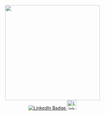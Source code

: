 <div align="center">
<img src=".gifs/666_2.gif" width="300" height="300"> <br>
<div id="badges">
  <a href="www.linkedin.com/in/dyachuk-roman">
  <img src="https://img.shields.io/badge/LinkedIn-blue?style=for-the-badge&logo=linkedin&logoColor=white" alt="LinkedIn Badge"/>
  </a>
  <a href="www.linkedin.com/in/dyachuk-roman">
  <img src=".gifs/1.gif" width="30" height="30" alt="LinkedIn Badge"/>
  </a>
</div>
</div>


<!--
<div id="all_gif">
<div align="left">
<img src=".gifs//222.gif" width="100" height="100">
<img src=".gifs//10_1.gif" width="100" height="100">
<img src=".gifs//11.gif" width="100" height="100">
</div>
<div>
<img src=".gifs//123.gif" width="100" height="100">
<img src=".gifs//133.gif" width="100" height="100">
<img src=".gifs//6.gif" width="100" height="100">
</div>
<div>
<img src=".gifs//yy3.gif" width="100" height="100">
</div>
</div>

-->

